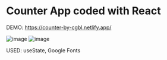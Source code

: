 # Counter App coded with React

DEMO: https://counter-by-cgbl.netlify.app/

![image](https://user-images.githubusercontent.com/58992828/192796774-02e596f4-da1d-4491-817d-350ce6792388.png)
![image](https://user-images.githubusercontent.com/58992828/192796843-13bc8bf1-8fa6-48d1-9297-4a9274d067ac.png)

USED: useState, Google Fonts

